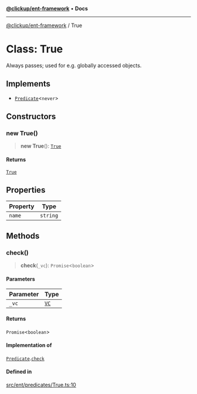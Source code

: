 [**@clickup/ent-framework**](../README.md) • **Docs**

***

[@clickup/ent-framework](../globals.md) / True

# Class: True

Always passes; used for e.g. globally accessed objects.

## Implements

- [`Predicate`](../interfaces/Predicate.md)\<`never`\>

## Constructors

### new True()

> **new True**(): [`True`](True.md)

#### Returns

[`True`](True.md)

## Properties

| Property | Type |
| ------ | ------ |
| `name` | `string` |

## Methods

### check()

> **check**(`_vc`): `Promise`\<`boolean`\>

#### Parameters

| Parameter | Type |
| ------ | ------ |
| `_vc` | [`VC`](VC.md) |

#### Returns

`Promise`\<`boolean`\>

#### Implementation of

[`Predicate`](../interfaces/Predicate.md).[`check`](../interfaces/Predicate.md#check)

#### Defined in

[src/ent/predicates/True.ts:10](https://github.com/clickup/ent-framework/blob/master/src/ent/predicates/True.ts#L10)
